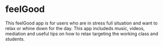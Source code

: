 # feelGood
This feelGood app is for users who are in stress full situation and want to relax or whine down for the day. This app includeds music, videos, mediation and useful tips on how to relax targeting the working class and students. 
